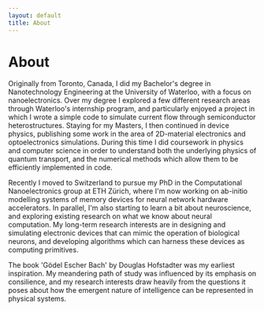 ```yaml
---
layout: default
title: About
---
```


# About

Originally from Toronto, Canada, I did my Bachelor's degree in Nanotechnology Engineering at the University of Waterloo, with a focus on nanoelectronics. Over my degree I explored a few different research areas through Waterloo's internship program, and particularly enjoyed a project in which I wrote a simple code to simulate current flow through semiconductor heterostructures. Staying for my Masters, I then continued in device physics, publishing some work in the area of 2D-material electronics and optoelectronics simulations. During this time I did coursework in physics and computer science in order to understand both the underlying physics of quantum transport, and the numerical methods which allow them to be efficiently implemented in code.

Recently I moved to Switzerland to pursue my PhD in the Computational Nanoelectronics group at ETH Zürich, where I'm now working on ab-initio modelling systems of memory devices for neural network hardware accelerators. In parallel, I'm also starting to learn a bit about neuroscience, and exploring existing research on what we know about neural computation. My long-term research interests are in designing and simulating electronic devices that can mimic the operation of biological neurons, and developing algorithms which can harness these devices as computing primitives.

The book 'Gödel Escher Bach' by Douglas Hofstadter was my earliest inspiration. My meandering path of study was influenced by its emphasis on consilience, and my research interests draw heavily from the questions it poses about how the emergent nature of intelligence can be represented in physical systems.
